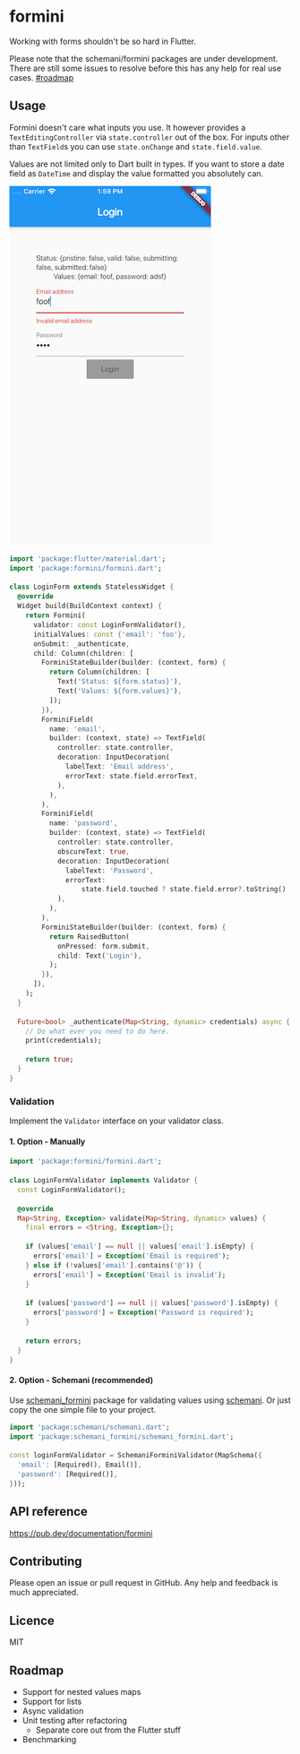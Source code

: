 # formini

Working with forms shouldn't be so hard in Flutter.

Please note that the schemani/formini packages are under development. There are still some issues to resolve before this has any help for real use cases. [#roadmap](#roadmap)

## Usage

Formini doesn't care what inputs you use. It however provides a `TextEditingController` via `state.controller` out of the box. For inputs other than `TextField`s you can use `state.onChange` and `state.field.value`.

Values are not limited only to Dart built in types. If you want to store a date field as `DateTime` and display the value formatted you absolutely can.

![Login form using formini](https://raw.githubusercontent.com/vantageoy/formini/master/login-form.png)

```dart
import 'package:flutter/material.dart';
import 'package:formini/formini.dart';

class LoginForm extends StatelessWidget {
  @override
  Widget build(BuildContext context) {
    return Formini(
      validator: const LoginFormValidator(),
      initialValues: const {'email': 'foo'},
      onSubmit: _authenticate,
      child: Column(children: [
        ForminiStateBuilder(builder: (context, form) {
          return Column(children: [
            Text('Status: ${form.status}'),
            Text('Values: ${form.values}'),
          ]);
        }),
        ForminiField(
          name: 'email',
          builder: (context, state) => TextField(
            controller: state.controller,
            decoration: InputDecoration(
              labelText: 'Email address',
              errorText: state.field.errorText,
            ),
          ),
        ),
        ForminiField(
          name: 'password',
          builder: (context, state) => TextField(
            controller: state.controller,
            obscureText: true,
            decoration: InputDecoration(
              labelText: 'Password',
              errorText: 
                  state.field.touched ? state.field.error?.toString() : null,
            ),
          ),
        ),
        ForminiStateBuilder(builder: (context, form) {
          return RaisedButton(
            onPressed: form.submit,
            child: Text('Login'),
          );
        }),
      ]),
    );
  }

  Future<bool> _authenticate(Map<String, dynamic> credentials) async {
    // Do what ever you need to do here.
    print(credentials);
    
    return true;
  }
}
```

### Validation

Implement the `Validator` interface on your validator class.

#### 1. Option - Manually

```dart
import 'package:formini/formini.dart';

class LoginFormValidator implements Validator {
  const LoginFormValidator();

  @override
  Map<String, Exception> validate(Map<String, dynamic> values) {
    final errors = <String, Exception>{};

    if (values['email'] == null || values['email'].isEmpty) {
      errors['email'] = Exception('Email is required');
    } else if (!values['email'].contains('@')) {
      errors['email'] = Exception('Email is invalid');
    }

    if (values['password'] == null || values['password'].isEmpty) {
      errors['password'] = Exception('Password is required');
    }

    return errors;
  }
}
```

#### 2. Option - Schemani (recommended)

Use [schemani_formini](https://pub.dev/packages/schemani_formini) package for validating values using [schemani](https://pub.dev/packages/schemani). Or just copy the one simple file to your project.

```dart
import 'package:schemani/schemani.dart';
import 'package:schemani_formini/schemani_formini.dart';

const loginFormValidator = SchemaniForminiValidator(MapSchema({
  'email': [Required(), Email()],
  'password': [Required()],
}));
```

## API reference

https://pub.dev/documentation/formini

## Contributing

Please open an issue or pull request in GitHub. Any help and feedback is much appreciated.

## Licence

MIT

## Roadmap

- Support for nested values maps
- Support for lists
- Async validation
- Unit testing after refactoring
  - Separate core out from the Flutter stuff
- Benchmarking
